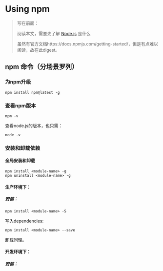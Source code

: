 # Using npm

> 写在前面：
>
> 阅读本文，需要先了解 [Node.js](./NodeJsNote.md) 是什么
>
> 虽然有官方文档https://docs.npmjs.com/getting-started/，但是有点难以阅读，故在此digest。



## npm 命令（分场景罗列）

### 为npm升级

```
npm install npm@latest -g
```

### 查看npm版本

```
npm -v
```

查看node.js的版本，也只需：

```
node -v
```

### 安装和卸载依赖

#### 全局安装和卸载

```
npm install <module-name> -g
npm uninstall <module-name> -g
```

#### 生产环境下：

##### 安装：

```
npm install <module-name> -S
```

写入dependencies:

```
npm install <module-name> --save
```

卸载同理。

#### 开发环境下：

##### 安装：

```

```

